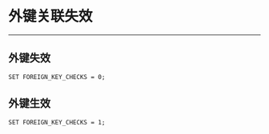 ﻿# 外键关联失效

---

## 外键失效
```
SET FOREIGN_KEY_CHECKS = 0;
```

## 外键生效
```
SET FOREIGN_KEY_CHECKS = 1;
```




